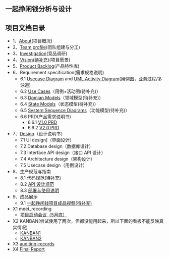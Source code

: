 ## 一起挣闲钱分析与设计

## 项目文档目录
- 1、[About](https://github.com/sysu-swsad-2019/Document/blob/master/%E5%85%B3%E4%BA%8E%E9%A1%B9%E7%9B%AE.md)(项目概况)
- 2、[Team profile](https://github.com/sysu-swsad-2019/Document/blob/master/%E5%85%B3%E4%BA%8E%E5%9B%A2%E9%98%9F.md)(团队组建与分工)
- 3、[Investigation](https://github.com/sysu-swsad-2019/Document/blob/master/%E5%89%8D%E6%9C%9F%E8%B0%83%E7%A0%94-%E7%AB%9E%E5%93%81%E5%88%86%E6%9E%90.md)(竞品调研)
- 4、[Vision(待补充)]()(项目愿景)
- 5、[Product Backlog](https://github.com/sysu-swsad-2019/Document/blob/master/img/%E4%BA%A7%E5%93%81%E7%89%B9%E6%80%A7%E5%BA%93.PNG)(产品特性库)
- 6、Requirement specification(需求规格说明)
  - 6.1 [Usecase Diagram](https://github.com/sysu-swsad-2019/Document/blob/master/img/%E7%94%A8%E4%BE%8B%E5%9B%BE.jpg) and [UML Activity Diagram](https://github.com/sysu-swsad-2019/Document/blob/master/img/%E6%B3%B3%E9%81%93%E5%9B%BE.PNG)(用例图，业务过程/多泳道)
  - 6.2 [Use Cases]()（用例+活动图(待补充)）
  - 6.3 [Domian Models]()（领域模型(待补充)）
  - 6.4 [State Models]()（状态模型(待补充)）
  - 6.5 [System Sequence Diagrams]()（功能模型(待补充)）
  - 6.6 PRD(产品需求说明书)
    - 6.6.1 [V1.0 PRD](https://github.com/sysu-swsad-2019/Document/blob/master/%E6%8C%A3%E9%97%B2%E9%92%B1v1.0%E9%A1%B9%E7%9B%AE%E8%A7%84%E5%88%92%E5%8F%8A%E4%BA%A7%E5%93%81%E8%A7%84%E6%A0%BC%E8%AF%B4%E6%98%8E.pdf)
    - 6.6.2 [V2.0 PRD](https://github.com/sysu-swsad-2019/Document/blob/master/%E6%8C%A3%E9%97%B2%E9%92%B1v2.0%E4%BA%A7%E5%93%81%E9%9C%80%E6%B1%82%E8%AF%B4%E6%98%8E.pdf)
- 7、[Design](https://github.com/sysu-swsad-2019/Document/blob/master/%E8%BD%AF%E4%BB%B6%E8%AE%BE%E8%AE%A1%E6%96%87%E6%A1%A3.md)（设计说明书）
  - 7.1 UI design]（界面设计）
  - 7.2 Database design（数据库设计）
  - 7.3 Interface API design（接口 API 设计）
  - 7.4 Architecture design（架构设计）
  - 7.5 Usecase design（用例设计）
- 8、生产规范与指南
  - 8.1 [代码规范(待补充)]()
  - 8.2 [API 设计规范](https://github.com/sysu-swsad-2019/Document/blob/master/RESTful%20API%E8%AE%BE%E8%AE%A1%E8%A7%84%E8%8C%83.md)
  - 8.3 [部署与使用说明](https://github.com/sysu-swsad-2019/Document/blob/master/%E9%83%A8%E7%BD%B2%E4%B8%8E%E4%BD%BF%E7%94%A8%E8%AF%B4%E6%98%8E.md)
- 9、成品展示
  - 9.1 [一起挣闲钱项目成品视频(待补充)]()
- X1 meet_recording
  - [项目启动会议（5月底）](https://github.com/sysu-swsad-2019/Document/blob/master/%E9%A1%B9%E7%9B%AE%E5%90%AF%E5%8A%A8%E4%BC%9A%E8%AE%AE%E7%BA%AA%E8%A6%81.md)
- X2 KANBAN(尝试使用了两次，但都没能用起来，所以下面的看板不能反映真实情况)
  - [KANBAN1](https://tower.im/teams/803779/projects/139/)
  - [KANBAN2](https://github.com/sysu-swsad-2019/SWSAD/projects/1)
- X3 [auditing-records](https://github.com/sysu-swsad-2019/Document/blob/master/%E5%AE%A1%E8%AE%A1%E8%AE%B0%E5%BD%95.md)
- X4 [Final Report](https://github.com/sysu-swsad-2019/Document/blob/master/%E4%B8%AA%E4%BA%BA%26%E5%B0%8F%E7%BB%84%E6%80%BB%E7%BB%93.md)

